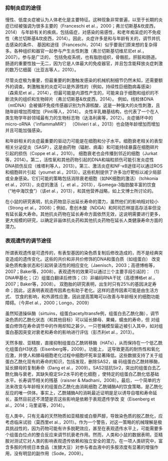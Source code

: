 ### 抑制炎症的途径
慢性、低度炎症被认为人体老化是主要特征。这种现象非常普遍，以至于长期的炎症已经被强调为很多主要的（Franceschi et al.，2000；弗兰切斯基&坎皮西，2014）
与年龄有关的疾病，包括癌症，对感染的易感性，和老年痴呆症的不免疫性（弗兰切斯基&坎皮西，2014）。因此，炎症许多是和与年龄有关的，调节并抗击感染的条件、
基因和途径（Franceschi，2014）似乎要我们原来想的复杂得多。各种组织和器官一起参与产生炎性刺激（弗兰切斯基切维尼尼et al.，2007）。参与是广泛的，
包括免疫系统，也有脂肪组织，骨骼肌，肝脏和肠道。肠道的重要性独一无二，因为它是人体最大的免疫器官，并且包含能释放炎症刺激的数万亿细菌（比亚吉等人，2010）。  


尽管炎症极为重要，但最重要的刺激触发感染的机械机制细节仍然未知，还需要额外的调查。刺激触发的炎症可以是外源性的（例如，持续性巨细胞病毒感染）
（森索尼et al.，2014），但最可能是内源性产生的，可能来自于细胞和组织的不断流失的组织和生物碎片（弗兰切斯基&坎皮西，2014）。
例如，线粒体DNA（mtDNA）会被循环免疫传感器识别为外源核酸，这是一种强大的炎性刺激，且随年龄增加而增加（Pinti等人，2014）。
炎性半乳糖基结构，也代表了一个在人类生物学年龄领域最有力的生物标志物（达洛利奥等，2012）。炎症循环中的micro-oRNA（'inflammaMIR'）
（Olivieri t al.，2013）也会随年龄增加而增加并且可能加强感染。  

和年龄相关的炎症最重要的驱动力可能是在细胞和分子水平。细胞衰老相关的表型相关分泌促炎（SASP），这是由药物（辐射、病毒）和可能持续暴露在细胞碎片引起的损伤（Coppe  et al.，2010）。
细胞衰老也会传播到邻近的细胞（Jurkat等，2014）。第二，活性氧和其他药物引起的DNA和端粒损伤可能引发炎症性DNA损伤反应（维塔利等人，2013）。第三、激活炎症和NF-κB途径可以通过ROS和细胞碎片引起（youmet al.，2013）。这些机制提供了许多治疗靶标以减少局部或全身感染。它们可能的策略包括消除衰老细胞（如NK细胞的激活）（tchkonia et al.，2013），炎症的激活（，et al.，2013），与omega-3脂肪酸丰富的饮食（“地中海饮食”）（该et al.，2013），和其他营养战略，如上文博士所讨论的。
  
在小鼠的研究表明，抗炎药物显示出延长寿命的潜力，虽然他们的影响相对较小（Strong et al.，2008）；例如，愈创木酸（NDGA）和阿司匹林提高存活率但没有延长最大寿命。其他抗炎药物在延长寿命方面依然无效，这说明需要进行更多，更大规模的研究，以确定非甾体抗炎药和其他抗炎药物在延长人类健康寿命方面的潜力。
### 表观遗传的调节途径
所谓表观遗传是可遗传的，有表型基因的染色质复制后修改造成的，而不是经典突变造成的遗传变化。这些的共价和非共价修饰的DNA和蛋白质（如组蛋白）
改变染色质构象状态和引起转录活性的相应变化（Jaenisch，2003；高德博格等，2007；Baker等，2008）。表观遗传的效果可以通过三个主要手段引起的：
（1）DNA甲基化；（2）组蛋白翻译后修饰；（3）非编码RNA干扰（高德博格et al.，2007；Baker等，2008）。
双胞胎的研究表明，出生时只有25%的基因决定寿命；因此，这表明表观遗传因素也有助于老化。这样的遗传因素可能是由生活方式、
饮食的影响，和外源性应激，因此提高策略可以改善与年龄相关的细胞功能障碍。（今井et al.，2000；Longo，2009）  
  

虽然知道操纵酶（sirtuins，组蛋白acetyltransfe例，组蛋白去乙酰化酶），调节染色质的乙酰化状态（和其他目标）可以延长酵母、果蝇，蠕虫的寿命，但
对组蛋白修饰在寿命调节中的作用却知之甚少。一只苍蝇模型最近被引入其中，如对组蛋白基因突变对衰老和寿命的影响进行评估（彭杰利et al.，2013）。  

天然多胺、亚精胺，直接抑制组蛋白乙酰转移酶（HATs），从而保持在一个低乙酰化组蛋白H3状态（Eisenberg等，2009）。功能上，
这导致更高的耐热性和氧化应激，并使人和酵母细胞老化过程中细胞坏死率显著降低。这些数据支持了关于组蛋白乙酰化现有的寿命的知识，包括发现，删除SAS2，编
码组蛋白乙酰转移酶，延长酵母的复制寿命（Dang et al.，2009）。SAS2拮抗Sir2，突出的组蛋白去乙酰化酶与衰老，其缺失稳定Sir2水平的老化细胞
，使特定的组蛋白乙酰化低基础水平。长寿调节相关的残基（raisner & Madhani，2008）。最后，一个简单的方法来改变与年龄相关的组蛋白乙酰化由消耗细胞
乙酰辅酶A的饮食策略，是乙酰化反应的唯一供体。事实上，乙酰辅酶A的消耗最近证明是足以诱导自噬和寿命延长，虽然目前还不清楚是否这些影响是依赖于表观遗传学改
变（Eisenberg et al.，2014；马里诺等，2014）。  

在人类中，只有无毒的天然物质如亚精胺或白藜芦醇，导致染色质的脱乙酰化，应考虑临床试验（莫西里et al.，2011）。作为一个警告，对这一策略的机械理解是极具挑战性的，因为药物可能有许多脱靶效应，甚至在表观遗传水平上，可能需要多个组蛋白位点的整合反应来调节抗衰老作用。然而，人类和小鼠的数据表明，亚精胺对测试它对人类的影响表观遗传依赖和独立安全的潜力。在一项人类研究中，富含多胺的传统日本食品（发酵大豆）对参与者血液中的多胺浓度有显著的增强作用，没有明显的副作用（Sode，2009）。
